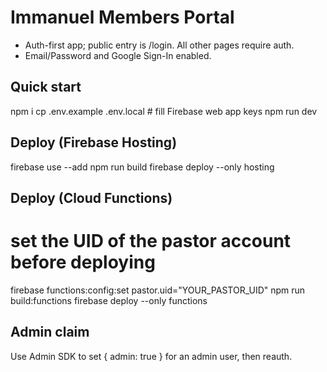 # Immanuel Members Portal
- Auth-first app; public entry is /login. All other pages require auth.
- Email/Password and Google Sign-In enabled.

## Quick start
npm i
cp .env.example .env.local   # fill Firebase web app keys
npm run dev

## Deploy (Firebase Hosting)
firebase use --add
npm run build
firebase deploy --only hosting

## Deploy (Cloud Functions)
# set the UID of the pastor account before deploying
firebase functions:config:set pastor.uid="YOUR_PASTOR_UID"
npm run build:functions
firebase deploy --only functions

## Admin claim
Use Admin SDK to set { admin: true } for an admin user, then reauth.
